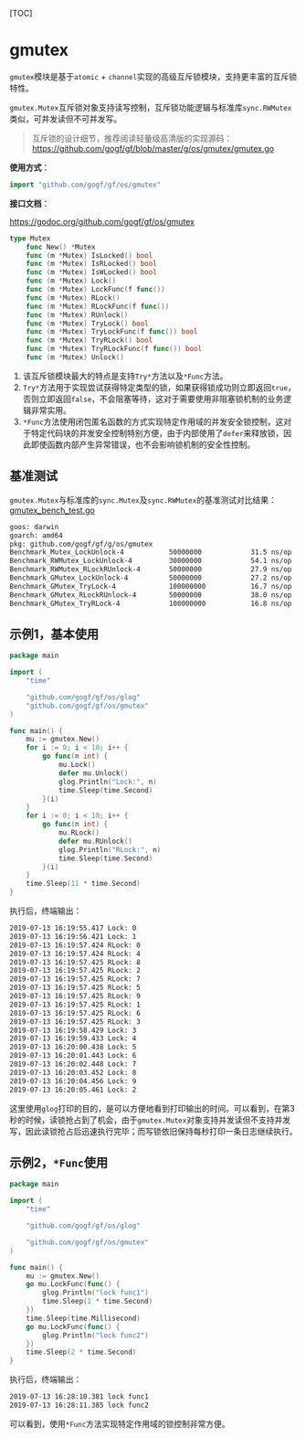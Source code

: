 [TOC]

# gmutex

`gmutex`模块是基于`atomic` + `channel`实现的高级互斥锁模块，支持更丰富的互斥锁特性。

`gmutex.Mutex`互斥锁对象支持读写控制，互斥锁功能逻辑与标准库`sync.RWMutex`类似，可并发读但不可并发写。

> 互斥锁的设计细节，推荐阅读轻量级高清版的实现源码：https://github.com/gogf/gf/blob/master/g/os/gmutex/gmutex.go

**使用方式**：
```go
import "github.com/gogf/gf/os/gmutex"
```

**接口文档**：

https://godoc.org/github.com/gogf/gf/os/gmutex

```go
type Mutex
    func New() *Mutex
    func (m *Mutex) IsLocked() bool
    func (m *Mutex) IsRLocked() bool
    func (m *Mutex) IsWLocked() bool
    func (m *Mutex) Lock()
    func (m *Mutex) LockFunc(f func())
    func (m *Mutex) RLock()
    func (m *Mutex) RLockFunc(f func())
    func (m *Mutex) RUnlock()
    func (m *Mutex) TryLock() bool
    func (m *Mutex) TryLockFunc(f func()) bool
    func (m *Mutex) TryRLock() bool
    func (m *Mutex) TryRLockFunc(f func()) bool
    func (m *Mutex) Unlock()
```
1. 该互斥锁模块最大的特点是支持`Try*`方法以及`*Func`方法。
1. `Try*`方法用于实现尝试获得特定类型的锁，如果获得锁成功则立即返回`true`，否则立即返回`false`，不会阻塞等待，这对于需要使用非阻塞锁机制的业务逻辑非常实用。
1. `*Func`方法使用闭包匿名函数的方式实现特定作用域的并发安全锁控制，这对于特定代码块的并发安全控制特别方便，由于内部使用了`defer`来释放锁，因此即使函数内部产生异常错误，也不会影响锁机制的安全性控制。

## 基准测试

`gmutex.Mutex`与标准库的`sync.Mutex`及`sync.RWMutex`的基准测试对比结果：
[gmutex_bench_test.go](https://github.com/gogf/gf/blob/master/g/os/gmutex/gmutex_bench_test.go)
```html
goos: darwin
goarch: amd64
pkg: github.com/gogf/gf/g/os/gmutex
Benchmark_Mutex_LockUnlock-4           50000000            31.5 ns/op
Benchmark_RWMutex_LockUnlock-4         30000000            54.1 ns/op
Benchmark_RWMutex_RLockRUnlock-4       50000000            27.9 ns/op
Benchmark_GMutex_LockUnlock-4          50000000            27.2 ns/op
Benchmark_GMutex_TryLock-4             100000000           16.7 ns/op
Benchmark_GMutex_RLockRUnlock-4        50000000            38.0 ns/op
Benchmark_GMutex_TryRLock-4            100000000           16.8 ns/op
```

## 示例1，基本使用

```go
package main

import (
    "time"

    "github.com/gogf/gf/os/glog"
    "github.com/gogf/gf/os/gmutex"
)

func main() {
    mu := gmutex.New()
    for i := 0; i < 10; i++ {
        go func(n int) {
            mu.Lock()
            defer mu.Unlock()
            glog.Println("Lock:", n)
            time.Sleep(time.Second)
        }(i)
    }
    for i := 0; i < 10; i++ {
        go func(n int) {
            mu.RLock()
            defer mu.RUnlock()
            glog.Println("RLock:", n)
            time.Sleep(time.Second)
        }(i)
    }
    time.Sleep(11 * time.Second)
}
```
执行后，终端输出：
```html
2019-07-13 16:19:55.417 Lock: 0
2019-07-13 16:19:56.421 Lock: 1
2019-07-13 16:19:57.424 RLock: 0
2019-07-13 16:19:57.424 RLock: 4
2019-07-13 16:19:57.425 RLock: 8
2019-07-13 16:19:57.425 RLock: 2
2019-07-13 16:19:57.425 RLock: 7
2019-07-13 16:19:57.425 RLock: 5
2019-07-13 16:19:57.425 RLock: 9
2019-07-13 16:19:57.425 RLock: 1
2019-07-13 16:19:57.425 RLock: 6
2019-07-13 16:19:57.425 RLock: 3
2019-07-13 16:19:58.429 Lock: 3
2019-07-13 16:19:59.433 Lock: 4
2019-07-13 16:20:00.438 Lock: 5
2019-07-13 16:20:01.443 Lock: 6
2019-07-13 16:20:02.448 Lock: 7
2019-07-13 16:20:03.452 Lock: 8
2019-07-13 16:20:04.456 Lock: 9
2019-07-13 16:20:05.461 Lock: 2
```
这里使用`glog`打印的目的，是可以方便地看到打印输出的时间。可以看到，在第3秒的时候，读锁抢占到了机会，由于`gmutex.Mutex`对象支持并发读但不支持并发写，因此读锁抢占后迅速执行完毕；而写锁依旧保持每秒打印一条日志继续执行。

## 示例2，`*Func`使用

```go
package main

import (
    "time"

    "github.com/gogf/gf/os/glog"

    "github.com/gogf/gf/os/gmutex"
)

func main() {
    mu := gmutex.New()
    go mu.LockFunc(func() {
        glog.Println("lock func1")
        time.Sleep(1 * time.Second)
    })
    time.Sleep(time.Millisecond)
    go mu.LockFunc(func() {
        glog.Println("lock func2")
    })
    time.Sleep(2 * time.Second)
}
```
执行后，终端输出：
```html
2019-07-13 16:28:10.381 lock func1
2019-07-13 16:28:11.385 lock func2
```
可以看到，使用`*Func`方法实现特定作用域的锁控制非常方便。